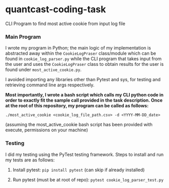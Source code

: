 # quantcast-coding-task
CLI Program to find most active cookie from input log file

### Main Program

I wrote my program in Python; the main logic of my implementation is abstracted away within the `CookieLogPraser` class/module which can be found in `cookie_log_parser.py` while the CLI program that takes input from the user and uses the `CookieLogPraser` class to obtain results for the user is found under `most_active_cookie.py`.

I avoided importing any libraries other than Pytest and sys, for testing and retrieving command line args respectively.

**Most importantly, I wrote a bash script which calls my CLI python code in order to exactly fit the sample call provided in the task description. Once at the root of this repository, my program can be called as follows:**

```
./most_active_cookie <cookie_log_file_path.csv> -d <YYYY-MM-DD_date>
```

(assuming the most_active_cookie bash script has been provided with execute, permissions on your machine)


### Testing

I did my testing using the PyTest testing framework. Steps to install and run my tests are as follows:

1. Install pytest: `pip install pytest` (can skip if already installed)

2. Run pytest (must be at root of repo): `pytest cookie_log_parser_test.py`